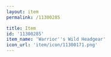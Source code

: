 ```yaml
---
layout: item
permalink: /11300285

title: Item
id: '11300285'
item_name: 'Warrior''s Wild Headgear'
icon_url: 'item/icon/11300171.png'
---
```

